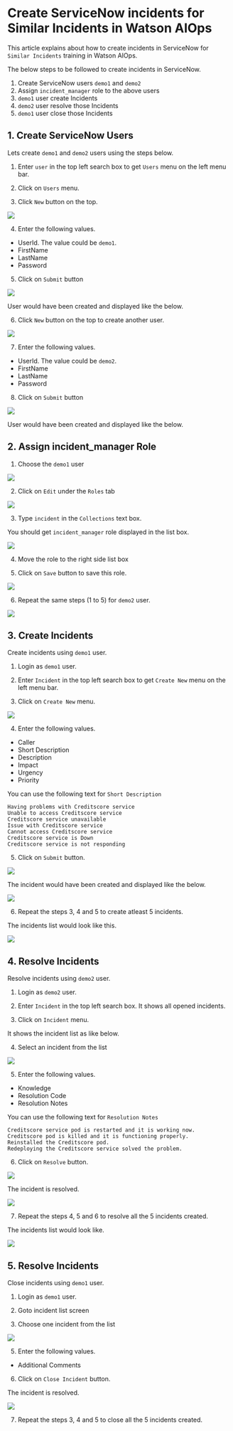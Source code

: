 #  Create ServiceNow incidents for Similar Incidents in Watson AIOps

This article explains about how to create incidents in ServiceNow for `Similar Incidents` training in Watson AIOps.

The below steps to be followed to create incidents in ServiceNow.

1. Create ServiceNow users `demo1` and `demo2`
2. Assign `incident_manager` role to the above users
3. `demo1` user create Incidents
4. `demo2` user resolve those Incidents
5. `demo1` user close those Incidents

## 1. Create ServiceNow Users

Lets create `demo1` and `demo2` users using the steps below.

1. Enter `user` in the top left search box to get `Users` menu on the left menu bar.

2. Click on `Users` menu.

3. Click `New` button on the top.

<img src="images/image-00001.png">

4. Enter the following values.

 - UserId. The value could be `demo1`.
 - FirstName
 - LastName
 - Password

5. Click on `Submit` button

<img src="images/image-00002.png">

User would have been created and displayed like the below. 

6. Click `New` button on the top to create another user.

<img src="images/image-00003.png">

7. Enter the following values.

 - UserId. The value could be `demo2`.
 - FirstName
 - LastName
 - Password

8. Click on `Submit` button

<img src="images/image-00004.png">

User would have been created and displayed like the below. 

## 2. Assign incident_manager Role

1. Choose the `demo1` user

<img src="images/image-00005.png">

2. Click on `Edit` under the `Roles` tab

<img src="images/image-00006.png">

3. Type `incident` in the  `Collections` text box.

You should get `incident_manager` role displayed in the list box.

<img src="images/image-00007.png">

4. Move the role to the right side list box

5. Click on `Save` button to save this role.

<img src="images/image-00008.png">

6. Repeat the same steps (1 to 5) for `demo2` user.

<img src="images/image-00009.png">

## 3. Create Incidents

Create incidents using `demo1` user.

1. Login as `demo1` user.

2. Enter `Incident` in the top left search box to get `Create New` menu on the left menu bar.

3. Click on `Create New` menu.

<img src="images/image-00010.png">

4. Enter the following values.

 - Caller 
 - Short Description
 - Description
 - Impact
 - Urgency
 - Priority

 You can use the following text for `Short Description`

```
Having problems with Creditscore service 
Unable to access Creditscore service
Creditscore service unavailable
Issue with Creditscore service
Cannot access Creditscore service
Creditscore service is Down
Creditscore service is not responding
```

5. Click on `Submit` button.

<img src="images/image-00011.png">

The incident would have been created and displayed like the below.

<img src="images/image-00012.png">

6. Repeat the steps 3, 4 and 5 to create atleast 5 incidents.

The incidents list would look like this.

<img src="images/image-00013.png">


## 4. Resolve Incidents

Resolve incidents using `demo2` user.

1. Login as `demo2` user.

2. Enter `Incident` in the top left search box. It shows all opened incidents.

3. Click on `Incident` menu.

It shows the incident list as like below.

4. Select an incident from the list

<img src="images/image-00014.png">

5. Enter the following values.

 - Knowledge 
 - Resolution Code
 - Resolution Notes

  You can use the following text for `Resolution Notes`

```
Creditscore service pod is restarted and it is working now.
Creditscore pod is killed and it is functioning properly.
Reinstalled the Creditscore pod.
Redeploying the Creditscore service solved the problem.
```

6. Click on `Resolve` button.

<img src="images/image-00015.png">

The incident is resolved.

<img src="images/image-00016.png">

7. Repeat the steps 4, 5 and 6 to resolve all the 5 incidents created.

The incidents list would look like.

<img src="images/image-00017.png">

## 5. Resolve Incidents

Close incidents using `demo1` user.

1. Login as `demo1` user.

2. Goto incident list screen

3. Choose one incident from the list

<img src="images/image-00018.png">

5. Enter the following values.

 - Additional Comments 

6. Click on `Close Incident` button.

The incident is resolved.

<img src="images/image-00019.png">

7. Repeat the steps 3, 4 and 5 to close all the 5 incidents created.
